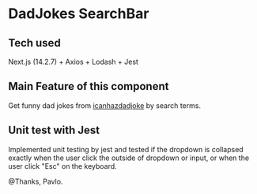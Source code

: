 # DadJokes SearchBar

## Tech used

Next.js (14.2.7) + Axios + Lodash + Jest

## Main Feature of this component

Get funny dad jokes from [icanhazdadjoke](https://icanhazdadjoke.com/) by search terms.

## Unit test with Jest

Implemented unit testing by jest and tested if the dropdown is collapsed exactly when the user click the outside of dropdown or input, or when the user click "Esc" on the keyboard.

@Thanks, Pavlo.
